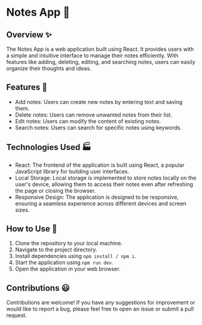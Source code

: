 # Notes App 📝

## Overview ✨

The Notes App is a web application built using React. It provides users with a simple and intuitive interface to manage their notes efficiently. With features like adding, deleting, editing, and searching notes, users can easily organize their thoughts and ideas.

## Features 💪

- Add notes: Users can create new notes by entering text and saving them.
- Delete notes: Users can remove unwanted notes from their list.
- Edit notes: Users can modify the content of existing notes.
- Search notes: Users can search for specific notes using keywords.

## Technologies Used 🏭

- React: The frontend of the application is built using React, a popular JavaScript library for building user interfaces.
- Local Storage: Local storage is implemented to store notes locally on the user's device, allowing them to access their notes even after refreshing the page or closing the browser.
- Responsive Design: The application is designed to be responsive, ensuring a seamless experience across different devices and screen sizes.

## How to Use 🧠

1. Clone the repository to your local machine.
2. Navigate to the project directory.
3. Install dependencies using `npm install / npm i`.
4. Start the application using `npm run dev`.
5. Open the application in your web browser.

## Contributions 😃

Contributions are welcome! If you have any suggestions for improvement or would like to report a bug, please feel free to open an issue or submit a pull request.

